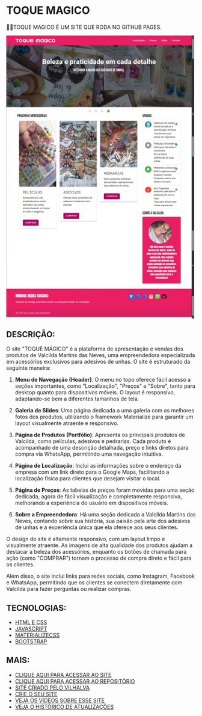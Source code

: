 # TOQUE MAGICO
👨‍⚖️TOQUE MAGICO É UM SITE QUE RODA NO GITHUB PAGES.

<img src="./IMAGENS/FOTO_01.jpg" align="center" width="500"> <br>
<img src="./IMAGENS/FOTO_02.jpg" align="center" width="500"> <br>
<img src="./IMAGENS/FOTO_03.jpg" align="center" width="500"> <br>
<img src="./IMAGENS/FOTO_04.jpg" align="center" width="500"> <br>

## DESCRIÇÃO:
O site "TOQUE MÁGICO" é a plataforma de apresentação e vendas dos produtos de Valcilda Martins das Neves, uma empreendedora especializada em acessórios exclusivos para adesivos de unhas. O site é estruturado da seguinte maneira:

1. **Menu de Navegação (Header)**: O menu no topo oferece fácil acesso a seções importantes, como "Localização", "Preços" e "Sobre", tanto para desktop quanto para dispositivos móveis. O layout é responsivo, adaptando-se bem a diferentes tamanhos de tela.

2. **Galeria de Slides**: Uma página dedicada a uma galeria com as melhores fotos dos produtos, utilizando o framework Materialize para garantir um layout visualmente atraente e responsivo.

3. **Página de Produtos (Portfólio)**: Apresenta os principais produtos de Valcilda, como películas, adesivos e pedrarias. Cada produto é acompanhado de uma descrição detalhada, preço e links diretos para compra via WhatsApp, permitindo uma navegação intuitiva.

4. **Página de Localização**: Inclui as informações sobre o endereço da empresa com um link direto para o Google Maps, facilitando a localização física para clientes que desejam visitar o local.

5. **Página de Preços**: As tabelas de preços foram movidas para uma seção dedicada, agora de fácil visualização e completamente responsiva, melhorando a experiência do usuário em dispositivos móveis.

6. **Sobre a Empreendedora**: Há uma seção dedicada a Valcilda Martins das Neves, contando sobre sua história, sua paixão pela arte dos adesivos de unhas e a experiência única que ela oferece aos seus clientes.

O design do site é altamente responsivo, com um layout limpo e visualmente atraente. As imagens de alta qualidade dos produtos ajudam a destacar a beleza dos acessórios, enquanto os botões de chamada para ação (como "COMPRAR") tornam o processo de compra direto e fácil para os clientes.

Além disso, o site inclui links para redes sociais, como Instagram, Facebook e WhatsApp, permitindo que os clientes se conectem diretamente com Valcilda para fazer perguntas ou realizar compras.

## TECNOLOGIAS:
* [HTML E CSS](https://github.com/VILHALVA/CURSO-DE-HTML-E-CSS)
* [JAVASCRIPT](https://github.com/VILHALVA/CURSO-DE-JAVASCRIPT)
* [MATERIALIZECSS](https://github.com/VILHALVA/CURSO-DE-MATERIALIZECSS)
* [BOOTSTRAP](https://github.com/VILHALVA/CURSO-DE-BOOTSTRAP)

## MAIS:
* [CLIQUE AQUI PARA ACESSAR AO SITE](https://valcilda.github.io/TOQUE-MAGICO/index.html)
* [CLIQUE AQUI PARA ACESSAR AO REPOSITÓRIO](https://github.com/valcilda/TOQUE-MAGICO)
* [SITE CRIADO PELO VILHALVA](https://github.com/VILHALVA)
* [CRIE O SEU SITE](https://vilhalva.github.io/STYLER/03_HOME/FREELANCER/index.html)
* [VEJA OS VIDEOS SOBRE ESSE SITE](https://www.youtube.com/@vilhalva100/search?query=TOQUE%20MAGICO)
* [VEJA O HISTÓRICO DE ATUALIZAÇÕES](./UPDATES.md)
